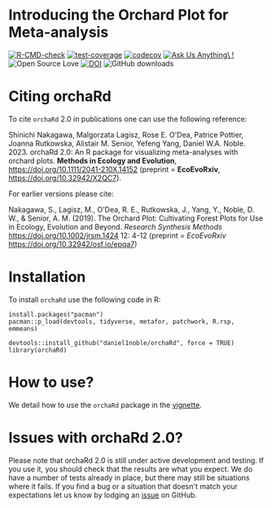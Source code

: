 # Introducing the Orchard Plot for Meta-analysis
[![R-CMD-check](https://github.com/daniel1noble/orchaRd/actions/workflows/check-standard.yaml/badge.svg)](https://github.com/daniel1noble/orchaRd/actions/workflows/check-standard.yaml)
[![test-coverage](https://github.com/daniel1noble/orchaRd/actions/workflows/test-coverage.yaml/badge.svg)](https://github.com/daniel1noble/orchaRd/actions/workflows/test-coverage.yaml)
[![codecov](https://codecov.io/gh/daniel1noble/orchaRd/branch/main/graph/badge.svg?token=KqQLvcGfLv)](https://codecov.io/gh/daniel1noble/orchaRd)
[![Ask Us Anything\ !](https://img.shields.io/badge/Ask%20me-anything-1abc9c.svg)](https://github.com/daniel1noble/orchaRd/issues/new)
![Open Source Love](https://badges.frapsoft.com/os/v2/open-source.svg?v=103)
[![DOI](https://zenodo.org/badge/358763476.svg)](https://zenodo.org/badge/latestdoi/358763476)
![GitHub downloads](https://img.shields.io/github/downloads/daniel1noble/orchaRd/total)


# Citing orchaRd

To cite `orchaRd` 2.0 in publications one can use the following reference:

Shinichi Nakagawa, Malgorzata Lagisz, Rose E. O'Dea, Patrice Pottier, Joanna Rutkowska, Alistair M. Senior, Yefeng Yang, Daniel W.A. Noble. 2023. orchaRd 2.0: An R package for visualizing meta-analyses with orchard plots. **Methods in Ecology and Evolution**, https://doi.org/10.1111/2041-210X.14152
(preprint = **EcoEvoRxiv**, https://doi.org/10.32942/X2QC7). 

For earlier versions please cite:

Nakagawa, S., Lagisz, M., O'Dea, R. E., Rutkowska, J., Yang, Y., Noble, D. W., & Senior, A. M. (2019). The Orchard Plot: Cultivating Forest Plots for Use in Ecology, Evolution and Beyond. *Research Synthesis Methods* https://doi.org/10.1002/jrsm.1424 12: 4-12 (preprint = *EcoEvoRxiv* https://doi.org/10.32942/osf.io/epqa7)

# Installation
To install `orchaRd` use the following code in R:

```
install.packages("pacman")
pacman::p_load(devtools, tidyverse, metafor, patchwork, R.rsp, emmeans)

devtools::install_github("daniel1noble/orchaRd", force = TRUE)
library(orchaRd)
```

# How to use?
We detail how to use the `orchaRd` package in the [vignette](https://daniel1noble.github.io/orchaRd/). 

# Issues with orchaRd 2.0?
Please note that orchaRd 2.0 is still under active development and testing. If you use it, you should check that the results are what you expect. We do have a number of tests already in place, but there may still be situations where it fails. If you find a bug or a situation that doesn't match your expectations let us know by lodging an [issue](https://github.com/daniel1noble/orchaRd/issues) on GitHub. 
